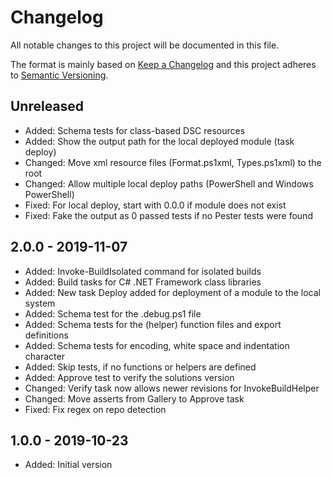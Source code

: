 # Changelog

All notable changes to this project will be documented in this file.

The format is mainly based on [Keep a Changelog](http://keepachangelog.com/)
and this project adheres to [Semantic Versioning](http://semver.org/).

## Unreleased

* Added: Schema tests for class-based DSC resources
* Added: Show the output path for the local deployed module (task deploy)
* Changed: Move xml resource files (Format.ps1xml, Types.ps1xml) to the root
* Changed: Allow multiple local deploy paths (PowerShell and Windows PowerShell)
* Fixed: For local deploy, start with 0.0.0 if module does not exist
* Fixed: Fake the output as 0 passed tests if no Pester tests were found

## 2.0.0 - 2019-11-07

* Added: Invoke-BuildIsolated command for isolated builds
* Added: Build tasks for C# .NET Framework class libraries
* Added: New task Deploy added for deployment of a module to the local system
* Added: Schema test for the .debug.ps1 file
* Added: Schema tests for the (helper) function files and export definitions
* Added: Schema tests for encoding, white space and indentation character
* Added: Skip tests, if no functions or helpers are defined
* Added: Approve test to verify the solutions version
* Changed: Verify task now allows newer revisions for InvokeBuildHelper
* Changed: Move asserts from Gallery to Approve task
* Fixed: Fix regex on repo detection

## 1.0.0 - 2019-10-23

* Added: Initial version

